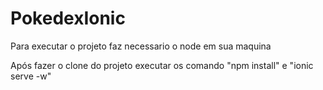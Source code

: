 # PokedexIonic

Para executar o projeto faz necessario o node em sua maquina

Após fazer o clone do projeto executar os comando "npm install" e "ionic serve -w"

